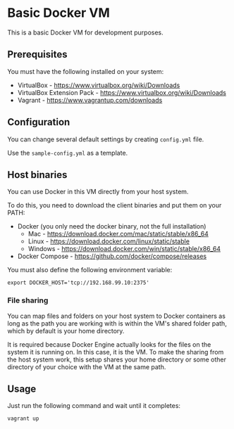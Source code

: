 # Basic Docker VM

This is a basic Docker VM for development purposes.

## Prerequisites

You must have the following installed on your system:
- VirtualBox - https://www.virtualbox.org/wiki/Downloads
- VirtualBox Extension Pack - https://www.virtualbox.org/wiki/Downloads
- Vagrant - https://www.vagrantup.com/downloads

## Configuration

You can change several default settings by creating `config.yml` file. 

Use the `sample-config.yml` as a template.

## Host binaries

You can use Docker in this VM directly from your host system.

To do this, you need to download the client binaries and put them on your PATH:
- Docker (you only need the docker binary, not the full installation)
  - Mac - https://download.docker.com/mac/static/stable/x86_64
  - Linux - https://download.docker.com/linux/static/stable
  - Windows - https://download.docker.com/win/static/stable/x86_64
- Docker Compose - https://github.com/docker/compose/releases

You must also define the following environment variable:
```
export DOCKER_HOST='tcp://192.168.99.10:2375'
```

### File sharing

You can map files and folders on your host system to Docker containers as long as the path you are working with is within the VM's shared folder path, which by default is your home directory.

It is required because Docker Engine actually looks for the files on the system it is running on. In this case, it is the VM. To make the sharing from the host system work, this setup shares your home directory or some other directory of your choice with the VM at the same path.

## Usage

Just run the following command and wait until it completes:
```
vagrant up
```